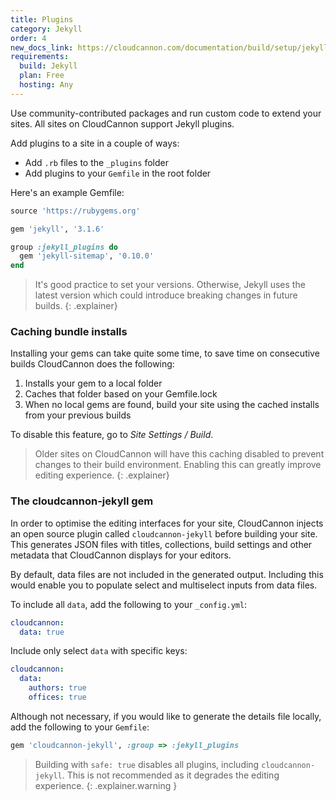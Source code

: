 ```yaml
---
title: Plugins
category: Jekyll
order: 4
new_docs_link: https://cloudcannon.com/documentation/build/setup/jekyll-plugins/
requirements:
  build: Jekyll
  plan: Free
  hosting: Any
---
```


Use community-contributed packages and run custom code to extend your sites. All sites on CloudCannon support Jekyll plugins.

Add plugins to a site in a couple of ways:

* Add `.rb` files to the `_plugins` folder
* Add plugins to your `Gemfile` in the root folder

Here's an example Gemfile:

```ruby
source 'https://rubygems.org'

gem 'jekyll', '3.1.6'

group :jekyll_plugins do
  gem 'jekyll-sitemap', '0.10.0'
end
```

> It's good practice to set your versions. Otherwise, Jekyll uses the latest version which could introduce breaking changes in future builds.
{: .explainer}

### Caching bundle installs

Installing your gems can take quite some time, to save time on consecutive builds CloudCannon does the following:

1. Installs your gem to a local folder
2. Caches that folder based on your Gemfile.lock
3. When no local gems are found, build your site using the cached installs from your previous builds

To disable this feature, go to *Site Settings / Build*.

> Older sites on CloudCannon will have this caching disabled to prevent changes to their build environment. Enabling this can greatly improve editing experience.
{: .explainer}

### The cloudcannon-jekyll gem

In order to optimise the editing interfaces for your site, CloudCannon injects an open source plugin called `cloudcannon-jekyll` before building your site.
This generates JSON files with titles, collections, build settings and other metadata that CloudCannon displays for your editors.

By default, data files are not included in the generated output. Including this would enable you to populate select and multiselect inputs from data files.

To include all `data`, add the following to your `_config.yml`:

```yaml
cloudcannon:
  data: true
```

Include only select `data` with specific keys:

```yaml
cloudcannon:
  data:
    authors: true
    offices: true
```

Although not necessary, if you would like to generate the details file locally, add the following to your `Gemfile`:

```ruby
gem 'cloudcannon-jekyll', :group => :jekyll_plugins
```


> Building with `safe: true` disables all plugins, including `cloudcannon-jekyll`. This is not recommended as it degrades the editing experience.
{: .explainer.warning }
